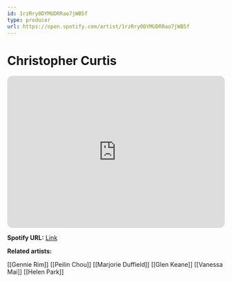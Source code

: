 ```yaml
---
id: 1rzRry0DYMUDRRao7jWB5f
type: producer
url: https://open.spotify.com/artist/1rzRry0DYMUDRRao7jWB5f
---
```

# Christopher Curtis

<iframe style="border-radius:12px" src="https://open.spotify.com/embed/artist/1rzRry0DYMUDRRao7jWB5f" width="100%" height="352" frameBorder="0" allowfullscreen="" allow="autoplay; clipboard-write; encrypted-media; fullscreen; picture-in-picture" loading="lazy"></iframe>

**Spotify URL:** [Link](https://open.spotify.com/artist/1rzRry0DYMUDRRao7jWB5f)

**Related artists:**

[[Gennie Rim]]
[[Peilin Chou]]
[[Marjorie Duffield]]
[[Glen Keane]]
[[Vanessa Mai]]
[[Helen Park]]

